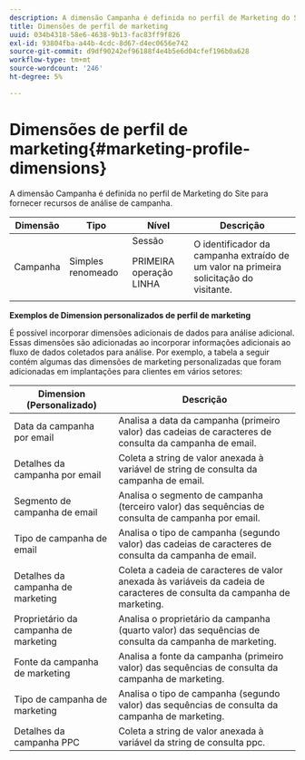 ```yaml
---
description: A dimensão Campanha é definida no perfil de Marketing do Site para fornecer recursos de análise de campanha.
title: Dimensões de perfil de marketing
uuid: 034b4318-58e6-4638-9b13-fac83ff9f826
exl-id: 93804fba-a44b-4cdc-8d67-d4ec0656e742
source-git-commit: d9df90242ef96188f4e4b5e6d04cfef196b0a628
workflow-type: tm+mt
source-wordcount: '246'
ht-degree: 5%

---
```


# Dimensões de perfil de marketing{#marketing-profile-dimensions}

A dimensão Campanha é definida no perfil de Marketing do Site para fornecer recursos de análise de campanha.

<table id="table_27A4B8247F6D4E18BD61041CED7D8805"> 
 <thead> 
  <tr> 
   <th colname="col1" class="entry"> Dimensão </th> 
   <th colname="col2" class="entry"> Tipo </th> 
   <th colname="col3" class="entry"> Nível </th> 
   <th colname="col4" class="entry"> Descrição </th> 
  </tr> 
 </thead>
 <tbody> 
  <tr> 
   <td colname="col1"> Campanha </td> 
   <td colname="col2"> Simples renomeado </td> 
   <td colname="col3">Sessão <p>PRIMEIRA operação LINHA </p></td> 
   <td colname="col4"> O identificador da campanha extraído de um valor na primeira solicitação do visitante. </td> 
  </tr> 
 </tbody> 
</table>

**Exemplos de Dimension personalizados de perfil de marketing**

É possível incorporar dimensões adicionais de dados para análise adicional. Essas dimensões são adicionadas ao incorporar informações adicionais ao fluxo de dados coletados para análise. Por exemplo, a tabela a seguir contém algumas das dimensões de marketing personalizadas que foram adicionadas em implantações para clientes em vários setores:

| Dimension (Personalizado) | Descrição |
|---|---|
| Data da campanha por email | Analisa a data da campanha (primeiro valor) das cadeias de caracteres de consulta da campanha de email. |
| Detalhes da campanha por email | Coleta a string de valor anexada à variável de string de consulta da campanha de email. |
| Segmento de campanha de email | Analisa o segmento de campanha (terceiro valor) das sequências de consulta de campanha por email. |
| Tipo de campanha de email | Analisa o tipo de campanha (segundo valor) das cadeias de caracteres de consulta da campanha de email. |
| Detalhes da campanha de marketing | Coleta a cadeia de caracteres de valor anexada às variáveis da cadeia de caracteres de consulta da campanha de marketing. |
| Proprietário da campanha de marketing | Analisa o proprietário da campanha (quarto valor) das sequências de consulta da campanha de marketing. |
| Fonte da campanha de marketing | Analisa a fonte da campanha (primeiro valor) das sequências de consulta da campanha de marketing. |
| Tipo de campanha de marketing | Analisa o tipo de campanha (segundo valor) das sequências de consulta da campanha de marketing. |
| Detalhes da campanha PPC | Coleta a string de valor anexada à variável da string de consulta ppc. |
